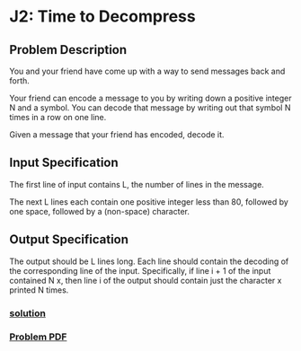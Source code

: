 # J2: Time to Decompress

## Problem Description
You and your friend have come up with a way to send messages back and forth.

Your friend can encode a message to you by writing down a positive integer N and a symbol. You
can decode that message by writing out that symbol N times in a row on one line.

Given a message that your friend has encoded, decode it.

## Input Specification
The first line of input contains L, the number of lines in the message.

The next L lines each contain one positive integer less than 80, followed by one space, followed
by a (non-space) character.

## Output Specification
The output should be L lines long. Each line should contain the decoding of the corresponding
line of the input. Specifically, if line i + 1 of the input contained N x, then line i of the output
should contain just the character x printed N times.

### [solution](./main.py)
### [Problem PDF](https://www.cemc.uwaterloo.ca/contests/computing/2019/stage%201/juniorEF.pdf)